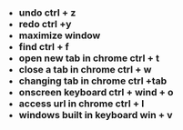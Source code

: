 <!DOCTYPE html>
<html lang="en">
<head>
    <meta charset="UTF-8">
    <meta name="viewport" content="width=device-width, initial-scale=1.0">
</head>
<body>
    <keyboard-shortcut>
        <h3>
        <ul>
            <li>
            undo ctrl + z
            </li>
            <li>
        redo ctrl +y
            </li>
            <li>
        maximize window 
            </li>
            <li>
        find ctrl + f
            </li>
            <li>                
        open new tab in chrome ctrl + t
            </li>
            <li>
        close a tab in chrome ctrl + w
            </li>
            <li>
        changing tab in chrome ctrl +tab 
            </li>
            <li>       
        onscreen keyboard ctrl + wind + o
            </li>
            <li>
            access url in chrome ctrl + l
            </li>
            <li>
        windows built in keyboard win + v
            </li>
        </ul>
    </h3>
     </keyboard-shortcut>
</body>
</html>
